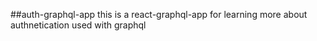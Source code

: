 ##auth-graphql-app
this is a react-graphql-app for learning more about authnetication used with graphql
